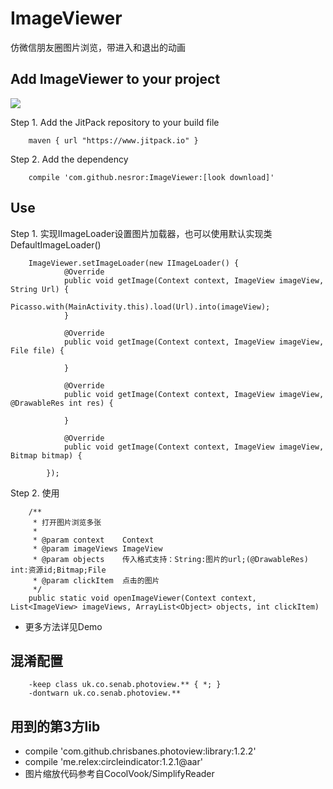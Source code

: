 # ImageViewer
仿微信朋友圈图片浏览，带进入和退出的动画

Add ImageViewer to your project
----------------------------
[![](https://jitpack.io/v/nesror/ImageViewer.svg)](https://jitpack.io/#nesror/ImageViewer)

Step 1. Add the JitPack repository to your build file
```
	maven { url "https://www.jitpack.io" }
```

Step 2. Add the dependency
```
	compile 'com.github.nesror:ImageViewer:[look download]'
```

Use
----------------------------
Step 1. 实现IImageLoader设置图片加载器，也可以使用默认实现类DefaultImageLoader()
```{java}
    ImageViewer.setImageLoader(new IImageLoader() {
            @Override
            public void getImage(Context context, ImageView imageView, String Url) {
                Picasso.with(MainActivity.this).load(Url).into(imageView);
            }

            @Override
            public void getImage(Context context, ImageView imageView, File file) {
                
            }

            @Override
            public void getImage(Context context, ImageView imageView, @DrawableRes int res) {

            }

            @Override
            public void getImage(Context context, ImageView imageView, Bitmap bitmap) {

        });
```
Step 2. 使用
```{java}
    /**
     * 打开图片浏览多张
     *
     * @param context    Context
     * @param imageViews ImageView
     * @param objects    传入格式支持：String:图片的url;(@DrawableRes) int:资源id;Bitmap;File
     * @param clickItem  点击的图片
     */
    public static void openImageViewer(Context context, List<ImageView> imageViews, ArrayList<Object> objects, int clickItem) 
```
* 更多方法详见Demo

混淆配置
----------------------------
```
	-keep class uk.co.senab.photoview.** { *; }
	-dontwarn uk.co.senab.photoview.**
```

用到的第3方lib
----------------------------
* compile 'com.github.chrisbanes.photoview:library:1.2.2'
* compile 'me.relex:circleindicator:1.2.1@aar'
* 图片缩放代码参考自CocolVook/SimplifyReader
